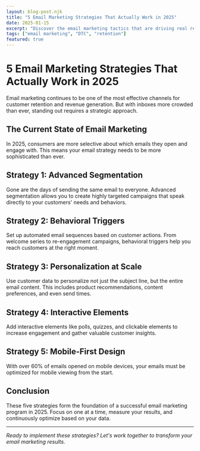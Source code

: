 ```yaml
---
layout: blog-post.njk
title: "5 Email Marketing Strategies That Actually Work in 2025"
date: 2025-01-15
excerpt: "Discover the email marketing tactics that are driving real results for DTC brands this year. From segmentation to automation, here's what's working."
tags: ["email marketing", "DTC", "retention"]
featured: true
---
```


# 5 Email Marketing Strategies That Actually Work in 2025

Email marketing continues to be one of the most effective channels for customer retention and revenue generation. But with inboxes more crowded than ever, standing out requires a strategic approach.

## The Current State of Email Marketing

In 2025, consumers are more selective about which emails they open and engage with. This means your email strategy needs to be more sophisticated than ever.

## Strategy 1: Advanced Segmentation

Gone are the days of sending the same email to everyone. Advanced segmentation allows you to create highly targeted campaigns that speak directly to your customers' needs and behaviors.

## Strategy 2: Behavioral Triggers

Set up automated email sequences based on customer actions. From welcome series to re-engagement campaigns, behavioral triggers help you reach customers at the right moment.

## Strategy 3: Personalization at Scale

Use customer data to personalize not just the subject line, but the entire email content. This includes product recommendations, content preferences, and even send times.

## Strategy 4: Interactive Elements

Add interactive elements like polls, quizzes, and clickable elements to increase engagement and gather valuable customer insights.

## Strategy 5: Mobile-First Design

With over 60% of emails opened on mobile devices, your emails must be optimized for mobile viewing from the start.

## Conclusion

These five strategies form the foundation of a successful email marketing program in 2025. Focus on one at a time, measure your results, and continuously optimize based on your data.

---

*Ready to implement these strategies? Let's work together to transform your email marketing results.*
